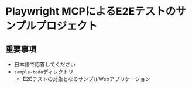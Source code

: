 # Playwright MCPによるE2Eテストのサンプルプロジェクト

##  重要事項

- 日本語で応答してください
- `sample-todo`ディレクトリ
  - E2Eテストの対象となるサンプルWebアプリケーション
